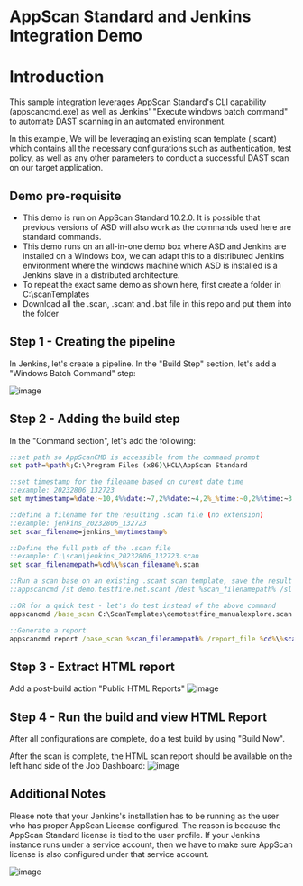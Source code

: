 # AppScan Standard and Jenkins Integration Demo

# Introduction
This sample integration leverages AppScan Standard's CLI capability (appscancmd.exe) as well as Jenkins' "Execute windows batch command" to automate DAST scanning in an automated environment. 

In this example, We will be leveraging an existing scan template (.scant) which contains all the necessary configurations such as authentication, test policy, as well as any other parameters to conduct a successful DAST scan on our target application. 

## Demo pre-requisite 
* This demo is run on AppScan Standard 10.2.0. It is possible that previous versions of ASD will also work as the commands used here are standard commands.
* This demo runs on an all-in-one demo box where ASD and Jenkins are installed on a Windows box, we can adapt this to a distributed Jenkins environment where the windows machine which ASD is installed is a Jenkins slave in a distributed architecture. 
* To repeat the exact same demo as shown here,  first create a folder in C:\scanTemplates
* Download all the .scan, .scant and .bat file in this repo and put them into the folder

## Step 1 - Creating the pipeline

In Jenkins, let's create a pipeline. In the "Build Step" section, let's add a "Windows Batch Command" step:

![image](https://github.com/antonychiu2/AppScanStandard_Jenkins/assets/5158535/d0fb53cb-d16b-4378-af9f-04a40029e277)

## Step 2 - Adding the build step

In the "Command section", let's add the following:
```bat
::set path so AppScanCMD is accessible from the command prompt
set path=%path%;C:\Program Files (x86)\HCL\AppScan Standard

::set timestamp for the filename based on curent date time
::example: 20232806_132723
set mytimestamp=%date:~10,4%%date:~7,2%%date:~4,2%_%time:~0,2%%time:~3,2%%time:~6,2%

::define a filename for the resulting .scan file (no extension)
::example: jenkins_20232806_132723
set scan_filename=jenkins_%mytimestamp%

::Define the full path of the .scan file
::example: C:\scan\jenkins_20232806_132723.scan
set scan_filenamepath=%cd%\%scan_filename%.scan

::Run a scan base on an existing .scant scan template, save the result in the .scan file
::appscancmd /st demo.testfire.net.scant /dest %scan_filenamepath% /sl

::OR for a quick test - let's do test instead of the above command 
appscancmd /base_scan C:\ScanTemplates\demotestfire_manualexplore.scan /dest %scan_filenamepath% /test_only /scan_log

::Generate a report
appscancmd report /base_scan %scan_filenamepath% /report_file %cd%\%scan_filename%.html -report_type html
```

## Step 3 - Extract HTML report

Add a post-build action  "Public HTML Reports" 
![image](https://github.com/antonychiu2/AppScanStandard_Jenkins/assets/5158535/fd908f24-792b-40c4-8265-8c7a9afb849a)

## Step 4 - Run the build and view HTML Report

After all configurations are complete, do a test build by using "Build Now". 

After the scan is complete, the HTML scan report should be available on the left hand side of the Job Dashboard:
![image](https://github.com/antonychiu2/AppScanStandard_Jenkins/assets/5158535/88354295-8c22-4cac-8a06-efb1f3aa019b)


## Additional Notes

Please note that your Jenkins's installation has to be running as the user who has proper AppScan License configured. The reason is because the AppScan Standard license is tied to the user profile. If your Jenkins instance runs under a service account, then we have to make sure AppScan license is also configured under that service account. 

![image](https://github.com/antonychiu2/AppScanStandard_Jenkins/assets/5158535/575d50dc-d241-432a-8609-08ee7a7ff4be)
